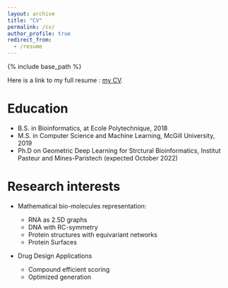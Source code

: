 ```yaml
---
layout: archive
title: "CV"
permalink: /cv/
author_profile: true
redirect_from:
  - /resume
---
```


{% include base_path %}

Here is a link to my full resume : [my CV](/files/CV.pdf).

Education
======
* B.S. in Bioinformatics, at Ecole Polytechnique, 2018
* M.S. in Computer Science and Machine Learning, McGill University, 2019
* Ph.D on Geometric Deep Learning for Strctural Bioinformatics, Institut Pasteur and Mines-Paristech (expected October 2022)

Research interests
======
* Mathematical bio-molecules representation: 
  * RNA as 2.5D graphs
  * DNA with RC-symmetry
  * Protein structures with equivariant networks
  * Protein Surfaces
 
 
* Drug Design Applications
  * Compound efficient scoring
  * Optimized generation
